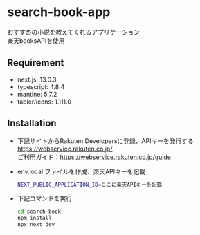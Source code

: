 # search-book-app
おすすめの小説を教えてくれるアプリケーション  
楽天booksAPIを使用

## Requirement

- next.js: 13.0.3
- typescript: 4.8.4
- mantine: 5.7.2
- tabler/icons: 1.111.0

## Installation

- 下記サイトからRakuten Developersに登録、APIキーを発行する  
  https://webservice.rakuten.co.jp/  
  ご利用ガイド：https://webservice.rakuten.co.jp/guide
- env.local.ファイルを作成、楽天APIキーを記載
  ```bash
  NEXT_PUBLIC_APPLICATION_ID=ここに楽天APIキーを記載
  ```

- 下記コマンドを実行
  ```bash
  cd search-book
  npm install
  npx next dev
  ```
